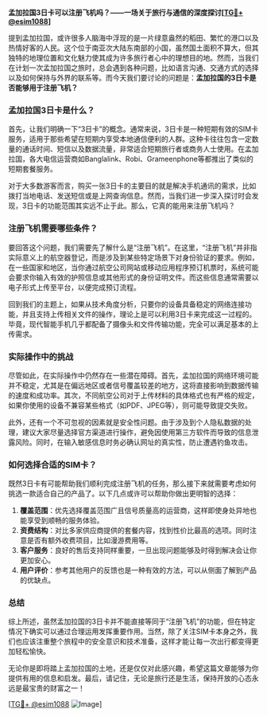 **孟加拉国3日卡可以注册飞机吗？——一场关于旅行与通信的深度探讨[[TG💪+ @esim1088](https://t.me/s/esim1088)]**

提到孟加拉国，或许很多人脑海中浮现的是一片绿意盎然的稻田、繁忙的港口以及热情好客的人民。这个位于南亚次大陆东南部的小国，虽然国土面积不算大，但其独特的地理位置和文化魅力使其成为许多旅行者心中的理想目的地。然而，当我们在计划一次孟加拉国之旅时，总会遇到各种问题，比如语言沟通、交通方式的选择以及如何保持与外界的联系等。而今天我们要讨论的问题是：**孟加拉国的3日卡是否能够用于注册飞机？**

### 孟加拉国3日卡是什么？

首先，让我们明确一下“3日卡”的概念。通常来说，3日卡是一种短期有效的SIM卡服务，适用于那些希望在短期内享受本地通信便利的人群。这种卡往往包含一定数量的通话时间、短信以及数据流量，非常适合短期旅行者或商务人士使用。在孟加拉国，各大电信运营商如Banglalink、Robi、Grameenphone等都推出了类似的短期套餐服务。

对于大多数游客而言，购买一张3日卡的主要目的就是解决手机通讯的需求，比如拨打当地电话、发送短信或是上网查询信息。然而，当我们进一步深入探讨时会发现，3日卡的功能范围其实远不止于此。那么，它真的能用来注册飞机吗？

### 注册飞机需要哪些条件？

要回答这个问题，我们需要先了解什么是“注册飞机”。在这里，“注册飞机”并非指实际意义上的航空器登记，而是涉及到某些特定场景下对身份验证的要求。例如，在一些国家和地区，当你通过航空公司网站或移动应用程序预订机票时，系统可能会要求你输入有效的护照信息或其他形式的身份证明文件。而这些信息通常需要以电子形式上传至平台，以便完成预订流程。

回到我们的主题上，如果从技术角度分析，只要你的设备具备稳定的网络连接功能，并且支持上传相关文件的操作，理论上是可以利用3日卡来完成这一过程的。毕竟，现代智能手机几乎都配备了摄像头和文件传输功能，完全可以满足基本的上传需求。

### 实际操作中的挑战

尽管如此，在实际操作中仍然存在一些潜在障碍。首先，孟加拉国的网络环境可能并不稳定，尤其是在偏远地区或者信号覆盖较差的地方，这将直接影响到数据传输的速度和成功率。其次，不同航空公司对于上传材料的具体格式也有严格的规定，如果你使用的设备不兼容某些格式（如PDF、JPEG等），则可能导致提交失败。

此外，还有一个不可忽视的因素就是安全性问题。由于涉及到个人隐私数据的处理，建议大家尽量选择官方渠道进行操作，避免因使用第三方软件而导致的信息泄露风险。同时，在输入敏感信息时务必确认网址的真实性，防止遭遇钓鱼攻击。

### 如何选择合适的SIM卡？

既然3日卡有可能帮助我们顺利完成注册飞机的任务，那么接下来就需要考虑如何挑选一款适合自己的产品了。以下几点或许可以帮助你做出更明智的选择：

1. **覆盖范围**：优先选择覆盖范围广且信号质量高的运营商，这样即使身处异地也能享受到顺畅的服务体验。
2. **资费结构**：对比多家供应商提供的套餐内容，找到性价比最高的选项。同时注意是否有额外收费项目，比如漫游费用等。
3. **客户服务**：良好的售后支持同样重要，一旦出现问题能够及时得到解决会让你更加安心。
4. **用户评价**：参考其他用户的反馈也是一种有效的方法，可以从侧面了解到产品的优缺点。

### 总结

综上所述，虽然孟加拉国的3日卡并不能直接等同于“注册飞机”的功能，但在特定情况下确实可以通过合理运用发挥重要作用。当然，除了关注SIM卡本身之外，我们也应该注重整个旅程中的安全意识和技术准备，这样才能让每一次出行都变得更加轻松愉快。

无论你是即将踏上孟加拉国的土地，还是仅仅对此感兴趣，希望这篇文章能够为你提供有用的信息和启发。最后，请记住，无论是旅行还是生活，保持开放的心态永远是最宝贵的财富之一！

[[TG💪+ @esim1088](https://t.me/s/esim1088) ![Image](https://i.postimg.cc/4NQfJmqS/Snipaste-2025-05-13-00-14-12.png)]